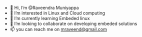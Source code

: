 - 👋 Hi, I’m @Raveendra Muniyappa
- 👀 I’m interested in Linux and Cloud computing 
- 🌱 I’m currently learning Embeded linux 
- 💞️ I’m looking to collaborate on developing embeded solutions
- 📫 you can reach me on mraveend@gmail.com

<!---
RaveendraMuniyappa/RaveendraMuniyappa is a ✨ special ✨ repository because its `README.md` (this file) appears on your GitHub profile.
You can click the Preview link to take a look at your changes.
--->
